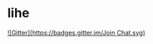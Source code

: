 # lihe
[![Gitter](https://badges.gitter.im/Join Chat.svg)](https://gitter.im/julex/lihe?utm_source=badge&utm_medium=badge&utm_campaign=pr-badge&utm_content=badge)